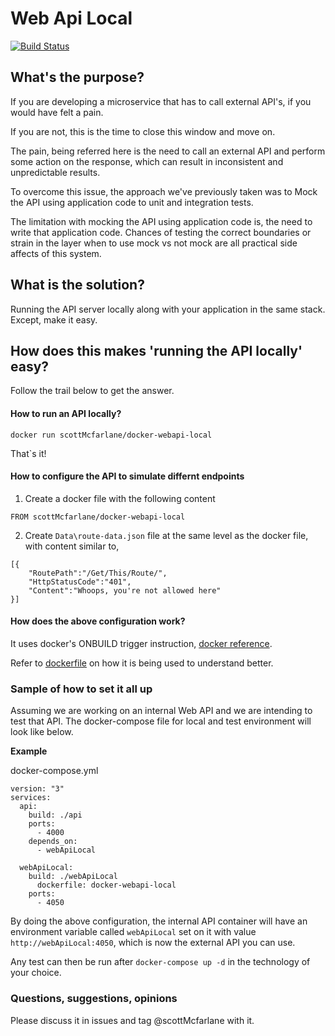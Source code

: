 Web Api Local
=====
[![Build Status](https://travis-ci.org/scottMcfarlane/docker-webapi-local.svg?branch=master)](https://travis-ci.org/scottMcfarlane/docker-webapi-local)

## What's the purpose?

If you are developing a microservice that has to call external API's, if you would have felt a pain.

If you are not, this is the time to close this window and move on.

The pain, being referred here is the need to call an external API and perform some action on the response, which can result in inconsistent and unpredictable results.


To overcome this issue, the approach we've previously taken was to Mock the API using application code to unit and integration tests.

The limitation with mocking the API using application code is, the need to write that application code. Chances of testing the correct boundaries or strain in the layer when to use mock vs not mock are all practical side affects of this system.

## What is the solution?
Running the API server locally along with your application in the same stack. Except, make it easy.

## How does this makes 'running the API locally' easy?

Follow the trail below to get the answer.


#### How to run an API locally?

`docker run scottMcfarlane/docker-webapi-local`

That`s it!

#### How to configure the API to simulate differnt endpoints

1. Create a docker file with the following content
```
FROM scottMcfarlane/docker-webapi-local
```
2. Create `Data\route-data.json` file at the same level as the docker file, with content similar to,
```
[{
    "RoutePath":"/Get/This/Route/",
    "HttpStatusCode":"401",
    "Content":"Whoops, you're not allowed here"
}]
```

#### How does the above configuration work?

It uses docker's ONBUILD trigger instruction, [docker reference](https://docs.docker.com/engine/reference/builder/#onbuild).

Refer to [dockerfile](https://github.com/scottMcfarlane/docker-webapi-local/blob/master/Dockerfile#L9) on how it is being used to understand better.

### Sample of how to set it all up

Assuming we are working on an internal Web API and we are intending to test that API. The docker-compose file for local and test environment will look like below.

**Example**

docker-compose.yml
```
version: "3"
services:
  api:
    build: ./api      
    ports:
      - 4000
    depends_on:
      - webApiLocal

  webApiLocal:
    build: ./webApiLocal
      dockerfile: docker-webapi-local
    ports:
      - 4050
```

By doing the above configuration, the internal API container will have an environment variable called `webApiLocal` set on it with value `http://webApiLocal:4050`, which is now the external API you can use.

Any test can then be run after `docker-compose up -d` in the technology of your choice.

### Questions, suggestions, opinions
Please discuss it in issues and tag @scottMcfarlane with it.
